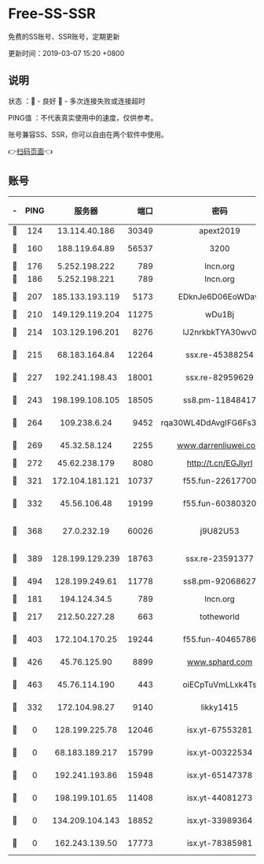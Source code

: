 # Free-SS-SSR

免费的SS账号、SSR账号，定期更新

更新时间：2019-03-07 15:20 +0800

## 说明

状态     ：🙂 - 良好 🙁 - 多次连接失败或连接超时

PING值   ：不代表真实使用中的速度，仅供参考。

账号兼容SS、SSR，你可以自由在两个软件中使用。

👉[扫码页面](https://liesauer.github.io/Free-SS-SSR/)👈

## 账号

|-|PING|服务器|端口|密码|加密方式|区域|
|:----:|:----:|:-----:|-----:|:----:|:----:|:----:|
|🙂|124|13.114.40.186|30349|apext2019|chacha20|JP|
|🙂|160|188.119.64.89|56537|3200|aes-256-cfb|RU|
|🙂|176|5.252.198.222|789|lncn.org|rc4|JP|
|🙂|186|5.252.198.221|789|lncn.org|rc4|JP|
|🙂|207|185.133.193.119|5173|EDknJe6D06EoWDaw|aes-256-cfb|US|
|🙂|210|149.129.119.204|11275|wDu1Bj|rc4-md5|HK|
|🙂|214|103.129.196.201|8276|lJ2nrkbkTYA30wv0|aes-256-cfb|US|
|🙂|215|68.183.164.84|12264|ssx.re-45388254|aes-256-cfb|US|
|🙂|227|192.241.198.43|18001|ssx.re-82959629|aes-256-cfb|US|
|🙂|243|198.199.108.105|18505|ss8.pm-11848417|aes-256-cfb|US|
|🙂|264|109.238.6.24|9452|rqa30WL4DdAvgIFG6Fs3znzTa|aes-256-cfb|FR|
|🙂|269|45.32.58.124|2255|www.darrenliuwei.com|aes-256-cfb|JP|
|🙂|272|45.62.238.179|8080|http://t.cn/EGJIyrl|rc4-md5|CA|
|🙂|321|172.104.181.121|10737|f55.fun-22617700|aes-256-cfb|SG|
|🙂|332|45.56.106.48|19199|f55.fun-60380320|aes-256-cfb|US|
|🙂|368|27.0.232.19|60026|j9U82U53|xchacha20-ietf-poly1305|HK|
|🙂|389|128.199.129.239|18763|ssx.re-23591377|aes-256-cfb|SG|
|🙂|494|128.199.249.61|11778|ss8.pm-92068627|aes-256-cfb|SG|
|🙂|181|194.124.34.5|789|lncn.org|rc4|JP|
|🙂|217|212.50.227.28|663|totheworld|aes-256-cfb|US|
|🙂|403|172.104.170.25|19244|f55.fun-40465786|aes-256-cfb|SG|
|🙂|426|45.76.125.90|8899|www.sphard.com|aes-256-cfb|AU|
|🙂|463|45.76.114.190|443|oiECpTuVmLLxk4Ts|aes-256-cfb|AU|
|🙁|332|172.104.98.27|9140|likky1415|aes-256-cfb|JP|
|🙁|0|128.199.225.78|12046|isx.yt-67553281|aes-256-cfb|SG|
|🙁|0|68.183.189.217|15799|isx.yt-00322534|aes-256-cfb|SG|
|🙁|0|192.241.193.86|15948|isx.yt-65147378|aes-256-cfb|US|
|🙁|0|198.199.101.65|11408|isx.yt-44081273|aes-256-cfb|US|
|🙁|0|134.209.104.143|18852|isx.yt-33989364|aes-256-cfb|SG|
|🙁|0|162.243.139.50|17773|isx.yt-78385981|aes-256-cfb|US|
